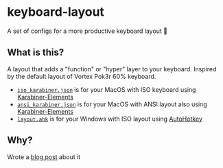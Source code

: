 # keyboard-layout

A set of configs for a more productive keyboard layout 🚀

## What is this?

A layout that adds a "function" or "hyper" layer to your keyboard. Inspired by the default layout of Vortex Pok3r 60% keyboard.

- [`iso_karabiner.json`](iso_karabiner.json) is for your MacOS with ISO keyboard using [Karabiner-Elements](https://github.com/pqrs-org/Karabiner-Elements)
- [`ansi_karabiner.json`](ansi_karabiner.json) is for your MacOS with ANSI layout also using [Karabiner-Elements](https://github.com/pqrs-org/Karabiner-Elements)
- [`layout.ahk`](layout.ahk) is for your Windows with ISO layout using [AutoHotkey](https://www.autohotkey.com/)

## Why?

Wrote a [blog post](https://blog.andersnylund.com/supercharge-your-keyboard/) about it
